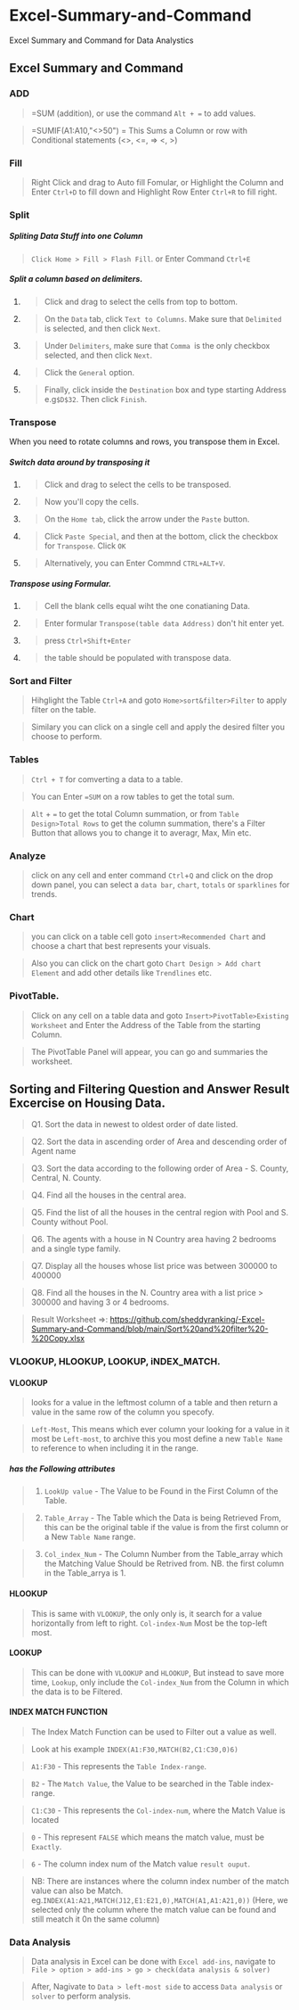# Excel-Summary-and-Command
Excel Summary and Command for Data Analystics


## Excel Summary and Command 

### ADD

> =SUM (addition), or use the command `Alt + =` to add values. 

> =SUMIF(A1:A10,"<>50") = This Sums a Column or row with Conditional statements (<>, <=, => <, >)

### Fill

> Right Click and drag to Auto fill Fomular, or Highlight the Column and Enter `Ctrl+D` to fill down and Highlight Row Enter `Ctrl+R` to fill right.  

### Split 

#####  Spliting Data Stuff into one Column

> `Click Home > Fill > Flash Fill`. or Enter Command `Ctrl+E`

#####  Split a column based on delimiters.

1. > Click and drag to select the cells from top to bottom. 
1. > On the `Data` tab, click `Text to Columns`. Make sure that `Delimited` is selected, and then click `Next`.

2. > Under `Delimiters`, make sure that `Comma `is the only checkbox selected, and then click `Next`.

3. > Click the `General` option. 

4. > Finally, click inside the `Destination` box and type  starting Address e.g`$D$32`. Then click `Finish`.


### Transpose
When you need to rotate columns and rows, you transpose them in Excel.

##### Switch data around by transposing it

1. >  Click and drag to select the cells to be transposed.

2. > Now you'll copy the cells.

3. > On the `Home tab`, click the arrow under the `Paste` button.

4. > Click `Paste Special`, and then at the bottom, click the checkbox for `Transpose`. Click `OK`

5. > Alternatively, you can Enter Commnd `CTRL+ALT+V`. 

##### Transpose using Formular.

1. >  Cell the blank cells equal wiht the one conatianing Data.

2. >  Enter formular `Transpose(table data Address)`  don't hit enter yet.

3. > press `Ctrl+Shift+Enter`

4. >  the table should be populated with transpose data.

### Sort and Filter

> Hihglight the Table `Ctrl+A` and goto `Home>sort&filter>Filter` to apply filter on the table.

> Similary you can click on a single cell and apply the desired filter you choose to perform.


### Tables 

> `Ctrl + T` for comverting a data to a table. 

> You can Enter `=SUM` on a row tables to get the total sum.

>  `Alt` + `=`  to get the total Column summation, or from `Table Design>Total Rows` to get the column summation, there's a Filter Button that allows you to change it to averagr, Max, Min etc.

### Analyze

> click on any cell and enter command `Ctrl`+`Q` and click on the drop down panel, you can select a `data bar`, `chart`, `totals` or `sparklines` for trends. 


### Chart

> you can click on a table cell goto `insert>Recommended Chart` and choose a chart that best represents your visuals.

>  Also you can click on the chart goto `Chart Design > Add chart Element` and add other details like `Trendlines` etc.


### PivotTable.

> Click on any cell on a table data and goto `Insert>PivotTable>Existing Worksheet` and Enter the Address of the Table from the starting Column.

> The PivotTable Panel will appear, you can go and summaries the worksheet.



## Sorting and Filtering Question and Answer Result Excercise on Housing Data.

> Q1. Sort the data in newest to oldest order of date listed.

> Q2. Sort the data in ascending order of Area and descending order of Agent name

> Q3. Sort the data according to the following order of Area - S. County, Central, N. County.

> Q4. Find all the houses in the central area.

> Q5. Find the list of all the houses in the central region with Pool and S. County without Pool.

> Q6. The agents with a house in N Country area having 2 bedrooms and a single type family.

> Q7. Display all the houses whose list price was between 300000 to 400000

> Q8. Find all the houses in the N. Country area with a list price > 300000 and having 3 or 4 bedrooms.

> Result Worksheet =>: https://github.com/sheddyranking/-Excel-Summary-and-Command/blob/main/Sort%20and%20filter%20-%20Copy.xlsx


### VLOOKUP, HLOOKUP, LOOKUP, iNDEX_MATCH.

#### VLOOKUP
> looks for a value in the leftmost column of a table and then return a value in the same row of the column you specofy.

> `Left-Most`, This means which ever column your looking for a value in it most be `Left-most`, to archive this you most define a new `Table Name` to reference to when including it in the range. 

##### has the Following attributes

> 1. `LookUp value` - The Value to be Found in the First Column of the Table.

> 2. `Table_Array` - The Table which the Data is being Retrieved From, this can be the original table if the value is from the first column or a New `Table Name` range.

> 3. `Col_index_Num` - The Column Number from the Table_array which the Matching Value Should be Retrived from. NB. the first column in the Table_arrya is 1.

#### HLOOKUP

> This is same with `VLOOKUP`, the only only is, it search for a value horizontally from left to right. `Col-index-Num` Most be the top-left most.


#### LOOKUP

> This can be done with `VLOOKUP` and `HLOOKUP`, But instead to save more time, `Lookup`, only include the `Col-index_Num` from the Column in which the data is to be Filtered.


#### INDEX MATCH FUNCTION

> The Index Match Function can be used to Filter out a value as well.

> Look at his example `INDEX(A1:F30,MATCH(B2,C1:C30,0)6)`

> `A1:F30` - This represents the `Table Index-range`.

> `B2` - The `Match Value`, the Value to be searched in the Table index-range.

> `C1:C30` - This represents the `Col-index-num`, where the Match Value is located 

> `0` - This represent `FALSE` which means the match value, must be `Exactly`.

> `6` - The column index num of the Match value `result ouput`. 

> NB: There are instances where the column index number of the match value can also be Match. eg.`INDEX(A1:A21,MATCH(J12,E1:E21,0),MATCH(A1,A1:A21,0))` (Here, we selected only the column where the match value can be found and still meatch it 0n the same column)

### Data Analysis

> Data analysis in Excel can be done with `Excel add-ins`, navigate to `File > option > add-ins > go > check(data analysis & solver)` 

> After, Nagivate to `Data > left-most side` to access `Data analysis` or `solver` to perform analysis. 



